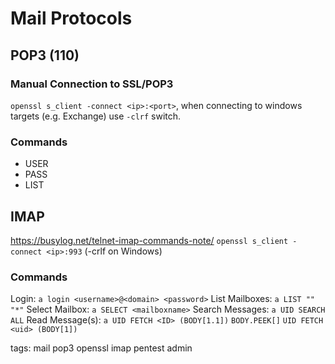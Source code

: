 # Mail Protocols

## POP3 (110)

### Manual Connection to SSL/POP3
`openssl s_client -connect <ip>:<port>`, when connecting to windows targets (e.g. Exchange) use `-clrf` switch.

### Commands
* USER
* PASS
* LIST

## IMAP
https://busylog.net/telnet-imap-commands-note/
`openssl s_client -connect <ip>:993` (-crlf on Windows)

### Commands
Login:
`a login <username>@<domain> <password>`
List Mailboxes:
`a LIST "" "*"`
Select Mailbox:
`a SELECT <mailboxname>`
Search Messages:
`a UID SEARCH ALL`
Read Message(s):
`a UID FETCH <ID> (BODY[1.1])`
`BODY.PEEK[]`
`UID FETCH <uid> (BODY[1])`

tags: mail pop3 openssl imap pentest admin
